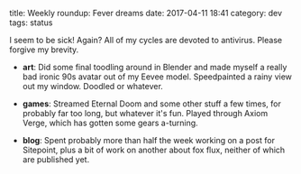 title: Weekly roundup: Fever dreams
date: 2017-04-11 18:41
category: dev
tags: status

I seem to be sick!  Again?  All of my cycles are devoted to antivirus.  Please forgive my brevity.

- **art**: Did some final toodling around in Blender and made myself a really bad ironic 90s avatar out of my Eevee model.  Speedpainted a rainy view out my window.  Doodled or whatever.

- **games**: Streamed Eternal Doom and some other stuff a few times, for probably far too long, but whatever it's fun.  Played through Axiom Verge, which has gotten some gears a-turning.

- **blog**: Spent probably more than half the week working on a post for Sitepoint, plus a bit of work on another about fox flux, neither of which are published yet.
